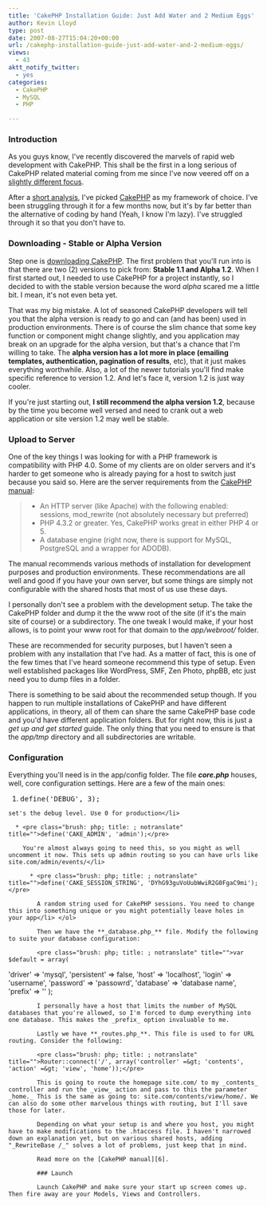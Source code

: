 ```yaml
---
title: 'CakePHP Installation Guide: Just Add Water and 2 Medium Eggs'
author: Kevin Lloyd
type: post
date: 2007-08-27T15:04:20+00:00
url: /cakephp-installation-guide-just-add-water-and-2-medium-eggs/
views:
  - 43
aktt_notify_twitter:
  - yes
categories:
  - CakePHP
  - MySQL
  - PHP

---
```

### Introduction

As you guys know, I've recently discovered the marvels of rapid web development with CakePHP. This shall be the first in a long serious of CakePHP related material coming from me since I've now veered off on a [slightly different focus][1].

After a [short analysis][2], I've picked [CakePHP][3] as my framework of choice. I've been struggling through it for a few months now, but it's by far better than the alternative of coding by hand (Yeah, I know I'm lazy). I've struggled through it so that you don't have to.

### Downloading - Stable or Alpha Version

Step one is [downloading CakePHP][4]. The first problem that you'll run into is that there are two (2) versions to pick from: **Stable 1.1 and Alpha 1.2**. When I first started out, I needed to use CakePHP for a project instantly, so I decided to with the stable version because the word _alpha_ scared me a little bit. I mean, it's not even beta yet.

That was my big mistake. A lot of seasoned CakePHP developers will tell you that the alpha version is ready to go and can (and has been) used in production environments. There is of course the slim chance that some key function or component might change slightly, and you application may break on an upgrade for the alpha version, but that's a chance that I'm willing to take. The **alpha version has a lot more in place (emailing templates, authentication, pagination of results**, etc), that it just makes everything worthwhile. Also, a lot of the newer tutorials you'll find make specific reference to version 1.2. And let's face it, version 1.2 is just way cooler.

If you're just starting out, **I still recommend the alpha version 1.2**, because by the time you become well versed and need to crank out a web application or site version 1.2 may well be stable.

### Upload to Server

One of the key things I was looking for with a PHP framework is compatibility with PHP 4.0. Some of my clients are on older servers and it's harder to get someone who is already paying for a host to switch just because you said so. Here are the server requirements from the [CakePHP manual][5]:

>   * An HTTP server (like Apache) with the following enabled: sessions, mod_rewrite (not absolutely necessary but preferred)
>   * PHP 4.3.2 or greater. Yes, CakePHP works great in either PHP 4 or 5.
>   * A database engine (right now, there is support for MySQL, PostgreSQL and a wrapper for ADODB).

The manual recommends various methods of installation for development purposes and production environments. These recommendations are all well and good if you have your own server, but some things are simply not configurable with the shared hosts that most of us use these days.

I personally don't see a problem with the development setup. The take the CakePHP folder and dump it the the www root of the site (if it's the main site of course) or a subdirectory. The one tweak I would make, if your host allows, is to point your www root for that domain to the _app/webroot/_ folder.

These are recommended for security purposes, but I haven't seen a problem with any installation that I've had. As a matter of fact, this is one of the few times that I've heard someone recommend this type of setup. Even well established packages like WordPress, SMF, Zen Photo, phpBB, etc just need you to dump files in a folder.

There is something to be said about the recommended setup though. If you happen to run multiple installations of CakePHP and have different applications, in theory, all of them can share the same CakePHP base code and you'd have different application folders. But for right now, this is just a _get up and get started_ guide. The only thing that you need to ensure is that the _app/tmp_ directory and all subdirectories are writable.

### Configuration

Everything you'll need is in the app/config folder. The file **_core.php_** houses, well, core configuration settings. Here are a few of the main ones:

  1. <pre class="brush: php; title: ; notranslate" title="">define('DEBUG', 3);</pre>

    set's the debug level. Use 0 for production</li>

      * <pre class="brush: php; title: ; notranslate" title="">define('CAKE_ADMIN', 'admin');</pre>

        You're almost always going to need this, so you might as well uncomment it now. This sets up admin routing so you can have urls like site.com/admin/events/</li>

          * <pre class="brush: php; title: ; notranslate" title="">define('CAKE_SESSION_STRING', 'DYhG93guVoUubWwiR2G0FgaC9mi');</pre>

            A random string used for CakePHP sessions. You need to change this into something unique or you might potentially leave holes in your app</li> </ol>

            Then we have the **_database.php_** file. Modify the following to suite your database configuration:

            <pre class="brush: php; title: ; notranslate" title="">var $default = array(
'driver' =&gt; 'mysql',
'persistent' =&gt; false,
'host' =&gt; 'localhost',
'login' =&gt; 'username',
'password' =&gt; 'passowrd',
'database' =&gt; 'database name',
'prefix' =&gt; ''
);</pre>

            I personally have a host that limits the number of MySQL databases that you're allowed, so I'm forced to dump everything into one database. This makes the _prefix_ option invaluable to me.

            Lastly we have **_routes.php_**. This file is used to for URL routing. Consider the following:

            <pre class="brush: php; title: ; notranslate" title="">Router::connect('/', array('controller' =&gt; 'contents', 'action' =&gt; 'view', 'home'));</pre>

            This is going to route the homepage site.com/ to my _contents_ controller and run the _view_ action and pass to this the parameter _home._ This is the same as going to: site.com/contents/view/home/. We can also do some other marvelous things with routing, but I'll save those for later.

            Depending on what your setup is and where you host, you might have to make modifications to the .htaccess file. I haven't narrowed down an explanation yet, but on various shared hosts, adding "_RewriteBase /_" solves a lot of problems, just keep that in mind.

            Read more on the [CakePHP manual][6].

            ### Launch

            Launch CakePHP and make sure your start up screen comes up. Then fire away are your Models, Views and Controllers.

 [1]: https://webdevelopment2.com/new-domain-webdevelopment2com-new-focus-frameworks-cakephp-javascript-web-20/ "New Domain and New Focus: Web Development 2.0, CakePHP"
 [2]: https://webdevelopment2.com/enter-cakephp-rapid-development-framework-no-really/
 [3]: http://www.cakephp.org/
 [4]: http://cakeforge.org/projects/cakephp/
 [5]: http://manual.cakephp.org/
 [6]: http://manual.cakephp.org/chapter/configuration "CakePHP configurations"